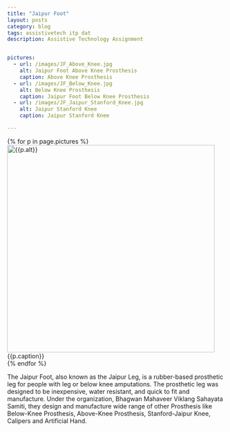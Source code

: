 ```yaml
---
title: "Jaipur Foot"
layout: posts
category: blog
tags: assistivetech itp dat
description: Assistive Technology Assignment


pictures: 
  - url: /images/JF_Above_Knee.jpg
    alt: Jaipur Foot Above Knee Prosthesis
    caption: Above Knee Prosthesis
  - url: /images/JF_Below_Knee.jpg
    alt: Below Knee Prosthesis
    caption: Jaipur Foot Below Knee Prosthesis
  - url: /images/JF_Jaipur_Stanford_Knee.jpg
    alt: Jaipur Stanford Knee
    caption: Jaipur Stanford Knee

---
```


{% for p in page.pictures %}
 <img style="width:480px;" src="{{site.assetURL}}{{p.url}}" title="{{p.alt}}" alt="{{p.alt}}"/>
 <span style="display:block;">{{p.caption}}</span>
{% endfor %}

The Jaipur Foot, also known as the Jaipur Leg, is a rubber-based prosthetic leg for people with leg or below knee amputations. The prosthetic leg was designed to be inexpensive, water resistant, and quick to fit and manufacture. Under the organization, Bhagwan Mahaveer Viklang Sahayata Samiti, they design and manufacture wide range of other Prosthesis like Below-Knee Prosthesis, Above-Knee Prosthesis, Stanford-Jaipur Knee, Calipers and Artificial Hand.